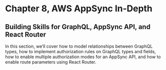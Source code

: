 
# Chapter 8, AWS AppSync In-Depth

## Building Skills for GraphQL, AppSync API, and React Router 

In this section, we’ll cover how to model relationships between
GraphQL types, how to implement authorization rules on GraphQL
types and fields, how to enable multiple authorization modes for an
AppSync API, and how to enable route parameters using React
Router.

